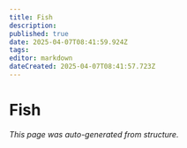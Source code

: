 ```yaml
---
title: Fish
description: 
published: true
date: 2025-04-07T08:41:59.924Z
tags: 
editor: markdown
dateCreated: 2025-04-07T08:41:57.723Z
---
```


# Fish

*This page was auto-generated from structure.*